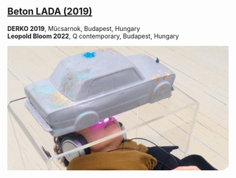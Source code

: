 ## [Beton LADA (2019)](/c/projects/Beton-Lada_2019)
**DERKO 2019**, Műcsarnok, Budapest, Hungary  
**Leopold Bloom 2022**, Q contemporary, Budapest, Hungary

<a href="/c/projects/Beton-Lada_2019">

![md.full](Beton-Lada_2019/2.jpg)

</a>